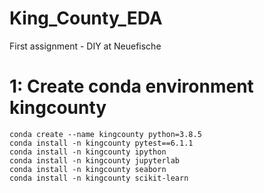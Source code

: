 # King_County_EDA
First assignment - DIY at Neuefische

# 1: Create conda environment kingcounty
```
conda create --name kingcounty python=3.8.5
conda install -n kingcounty pytest==6.1.1
conda install -n kingcounty ipython
conda install -n kingcounty jupyterlab
conda install -n kingcounty seaborn
conda install -n kingcounty scikit-learn
```